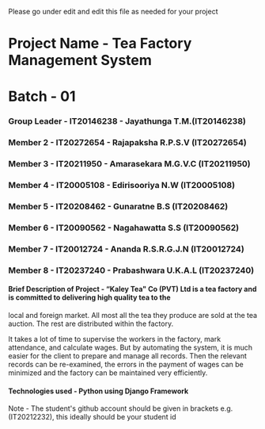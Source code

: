 Please go under edit and edit this file as needed for your project

# Project Name - Tea Factory Management System
# Batch - 01
### Group Leader - IT20146238 - Jayathunga T.M.(IT20146238)
### Member 2 - IT20272654 - Rajapaksha R.P.S.V (IT20272654)
### Member 3 - IT20211950 - Amarasekara M.G.V.C (IT20211950)
### Member 4 - IT20005108 - Edirisooriya N.W (IT20005108)
### Member 5 - IT20208462 - Gunaratne B.S (IT20208462)
### Member 6 - IT20090562 - Nagahawatta S.S (IT20090562)
### Member 7 - IT20012724 - Ananda R.S.R.G.J.N (IT20012724)
### Member 8 - IT20237240 - Prabashwara U.K.A.L (IT20237240)

#### Brief Description of Project - “Kaley Tea" Co (PVT) Ltd is a tea factory and is committed to delivering high quality tea to the 
local and foreign market. All most all the tea they produce are sold at the tea auction. The rest are distributed within the factory.

It takes a lot of time to supervise the workers in the factory, mark attendance, and calculate wages. But by automating the system, it is much easier for the client to prepare 
and manage all records. Then the relevant records can be re-examined, the errors in the payment of wages can be minimized and the factory can be maintained very efficiently.

#### Technologies used - Python using Django Framework

Note - The student's github account should be given in brackets e.g. (IT20212232), this ideally should be your student id 


